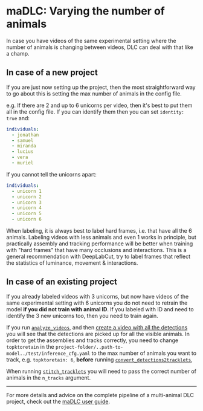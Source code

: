 <!-- 

Comments from Mack + Alex:

- having gifs of examples is important here too. 
- also recipes should include GUI use, and links to other steps (ie put a link to more details on “analyze_videos” etc! 


Questions:
----------
- should links direct to code or other tutorials?
- auto_track=True doesn't work for different num of animals right?

-->

# maDLC: Varying the number of animals

In case you have videos of the same experimental setting where the number of animals is changing between videos, DLC can deal with that like a champ. 

## In case of a new project

If you are just now setting up the project, then the most straightforward way to go about this is setting the max number of animals in the config file.

e.g. If there are 2 and up to 6 unicorns per video, then it's best to put them all in the config file. If you can identify them then you can set `identity: true` and:
```yaml
individuals:
  - jonathan
  - samuel
  - miranda
  - lucius
  - vera
  - muriel
```

If you cannot tell the unicorns apart:
```yaml
individuals:
  - unicorn 1
  - unicorn 2
  - unicorn 3
  - unicorn 4
  - unicorn 5
  - unicorn 6
```

When labeling, it is always best to label hard frames, i.e. that have all the 6 animals. Labeling videos with less animals and even 1 works in principle, but practically assembly and tracking performance will be better when training with "hard frames" that have many occlusions and interactions. This is a general recommendation with DeepLabCut, try to label frames that reflect the statistics of luminance, movement & interactions. 

## In case of an existing project

If you already labeled videos with 3 unicorns, but now have videos of the same experimental setting with 6 unicorns you do not need to retrain the model **if you did not train with animal ID**. If you labeled with ID and need to identify the 3 new unicorns too, then you need to train again.

If you run [`analyze_videos`](https://deeplabcut.github.io/DeepLabCut/docs/maDLC_UserGuide.html#optimized-animal-assembly-video-analysis), and then [create a video with all the detections](https://deeplabcut.github.io/DeepLabCut/docs/maDLC_UserGuide.html#attention) you will see that the detections are picked up for all the visible animals. In order to get the assemblies and tracks correctly, you need to change `topktoretain` in the `project-folder/..path-to-model../test/inference_cfg.yaml` to the max number of animals you want to track, e.g. `topktoretain: 6`, **before** running [`convert_detections2tracklets`](https://deeplabcut.github.io/DeepLabCut/docs/maDLC_UserGuide.html#optimized-animal-assembly-video-analysis), 

When running [`stitch_tracklets`](https://deeplabcut.github.io/DeepLabCut/docs/maDLC_UserGuide.html#optimized-animal-assembly-video-analysis) you will need to pass the correct number of animals in the `n_tracks` argument. 


---

For more details and advice on the complete pipeline of a multi-animal DLC project, check out the [maDLC user guide](https://deeplabcut.github.io/DeepLabCut/docs/maDLC_UserGuide.html).